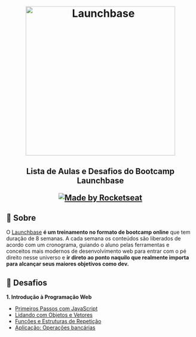 <h1 align="center">
    <img alt="Launchbase" src="https://storage.googleapis.com/golden-wind/bootcamp-launchbase/logo.png" width="400px" />
</h1>

<h2 align="center">
  <p>Lista de Aulas e Desafios do Bootcamp Launchbase</p>
  <p align="center">
    <a href="https://rocketseat.com.br">
      <img alt="Made by Rocketseat" src="https://img.shields.io/badge/made%20by-Rocketseat-%23F8952D">
    </a>
  </p>
</h2>

## 🔖 Sobre

O [Launchbase](https://rocketseat.com.br/launchbase) **é um treinamento no formato de bootcamp online** que tem duração de 8 semanas. A cada semana os conteúdos são liberados de acordo com um cronograma, guiando o aluno pelas ferramentas e conceitos mais modernos de desenvolvimento web para entrar com o pé direito nesse universo e **ir direto ao ponto naquilo que realmente importa para alcançar seus maiores objetivos como dev.**

## :rocket: Desafios

**1. Introdução à Programação Web**

- [Primeiros Passos com JavaScript](https://github.com/dauryellen/bootcamp-launchbase/tree/master/desafios/01-1-primeiros-passos-com-js)
- [Lidando com Objetos e Vetores](https://github.com/dauryellen/bootcamp-launchbase/tree/master/desafios/01-2-lidando-com-objetos-e-vetores)
- [Funções e Estruturas de Repetição](https://github.com/dauryellen/bootcamp-launchbase/tree/master/desafios/01-3-funcoes-e-estruturas-de-repeticao)
- [Aplicação: Operações bancárias](https://github.com/dauryellen/bootcamp-launchbase/tree/master/desafios/01-4-aplicacao-operacoes-bancarias)
